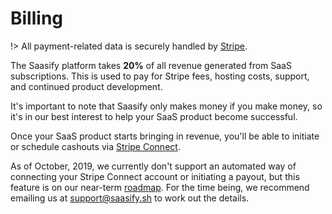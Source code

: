 # Billing

!> All payment-related data is securely handled by [Stripe](https://stripe.com).

The Saasify platform takes **20%** of all revenue generated from SaaS subscriptions. This is used to pay for Stripe fees, hosting costs, support, and continued product development.

It's important to note that Saasify only makes money if you make money, so it's in our best interest to help your SaaS product become successful.

Once your SaaS product starts bringing in revenue, you'll be able to initiate or schedule cashouts via [Stripe Connect](https://stripe.com/connect).

As of October, 2019, we currently don't support an automated way of connecting your Stripe Connect account or initiating a payout, but this feature is on our near-term [roadmap](./roadmap.md). For the time being, we recommend emailing us at [support@saasify.sh](mailto:support@saasify.sh) to work out the details.
